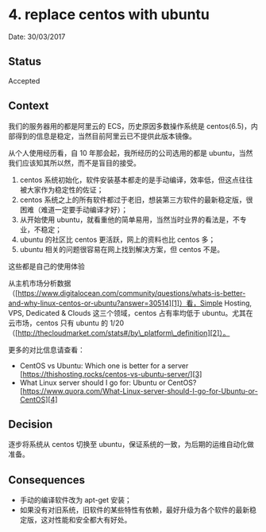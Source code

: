 # 4. replace centos with ubuntu

Date: 30/03/2017

## Status

Accepted

## Context

 我们的服务器用的都是阿里云的 ECS，历史原因多数操作系统是 centos(6.5)，内部得到的信息是稳定，当然目前阿里云已不提供此版本镜像。

从个人使用经历看，自 10 年那会起，我所经历的公司选用的都是 ubuntu，当然我们应该知其所以然，而不是盲目的接受。

1. centos 系统初始化，软件安装基本都走的是手动编译，效率低，但这点往往被大家作为稳定性的佐证；
2. centos 系统之上的所有软件都过于老旧，想装第三方软件的最新稳定版，很困难（难道一定要手动编译才好）；
3. 从开始使用 ubuntu，就看重他的简单易用，当然当时业界的看法是，不专业，不稳定；
4. ubuntu 的社区比 centos 更活跃，网上的资料也比 centos 多；
5. ubuntu 相关的问题很容易在网上找到解决方案，但 centos 不是。

这些都是自己的使用体验

从主机市场分析数据（[https://www.digitalocean.com/community/questions/whats-is-better-and-why-linux-centos-or-ubuntu?answer=30514][1]）看，Simple Hosting, VPS, Dedicated & Clouds 这三个领域，centos 占有率均低于 ubuntu。尤其在云市场，centos 只有 ubuntu 的 1/20（[http://thecloudmarket.com/stats#/by\_platform\_definition][2]）。

更多的对比信息请查看：

* CentOS vs Ubuntu: Which one is better for a server [https://thishosting.rocks/centos-vs-ubuntu-server/][3]
* What Linux server should I go for: Ubuntu or CentOS? [https://www.quora.com/What-Linux-server-should-I-go-for-Ubuntu-or-CentOS][4]

## Decision

逐步将系统从 centos 切换至 ubuntu，保证系统的一致，为后期的运维自动化做准备。

## Consequences

* 手动的编译软件改为 apt-get 安装；
* 如果没有对旧系统，旧软件的某些特性有依赖，最好升级为各个软件的最新稳定版，这对性能和安全都大有好处。

[1]:	https://www.digitalocean.com/community/questions/whats-is-better-and-why-linux-centos-or-ubuntu?answer=30514
[2]:	http://thecloudmarket.com/stats#/by_platform_definition
[3]:	https://thishosting.rocks/centos-vs-ubuntu-server/
[4]:	https://www.quora.com/What-Linux-server-should-I-go-for-Ubuntu-or-CentOS